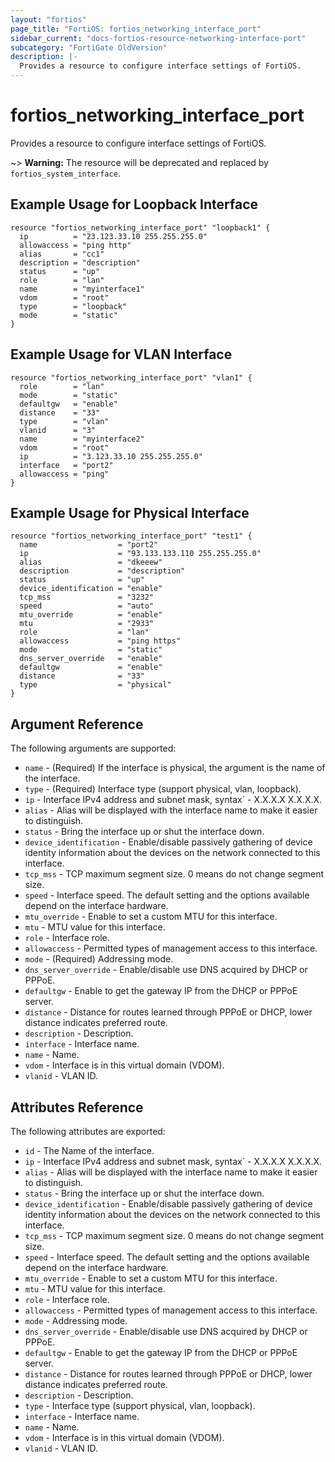 ```yaml
---
layout: "fortios"
page_title: "FortiOS: fortios_networking_interface_port"
sidebar_current: "docs-fortios-resource-networking-interface-port"
subcategory: "FortiGate OldVersion"
description: |-
  Provides a resource to configure interface settings of FortiOS.
---
```


# fortios_networking_interface_port
Provides a resource to configure interface settings of FortiOS.

~> **Warning:** The resource will be deprecated and replaced by `fortios_system_interface`.

## Example Usage for Loopback Interface
```hcl
resource "fortios_networking_interface_port" "loopback1" {
  ip          = "23.123.33.10 255.255.255.0"
  allowaccess = "ping http"
  alias       = "cc1"
  description = "description"
  status      = "up"
  role        = "lan"
  name        = "myinterface1"
  vdom        = "root"
  type        = "loopback"
  mode        = "static"
}
```

## Example Usage for VLAN Interface
```hcl
resource "fortios_networking_interface_port" "vlan1" {
  role        = "lan"
  mode        = "static"
  defaultgw   = "enable"
  distance    = "33"
  type        = "vlan"
  vlanid      = "3"
  name        = "myinterface2"
  vdom        = "root"
  ip          = "3.123.33.10 255.255.255.0"
  interface   = "port2"
  allowaccess = "ping"
}
```

## Example Usage for Physical Interface
```hcl
resource "fortios_networking_interface_port" "test1" {
  name                  = "port2"
  ip                    = "93.133.133.110 255.255.255.0"
  alias                 = "dkeeew"
  description           = "description"
  status                = "up"
  device_identification = "enable"
  tcp_mss               = "3232"
  speed                 = "auto"
  mtu_override          = "enable"
  mtu                   = "2933"
  role                  = "lan"
  allowaccess           = "ping https"
  mode                  = "static"
  dns_server_override   = "enable"
  defaultgw             = "enable"
  distance              = "33"
  type                  = "physical"
}
```

## Argument Reference
The following arguments are supported:

* `name` - (Required) If the interface is physical, the argument is the name of the interface.
* `type` - (Required) Interface type (support physical, vlan, loopback).
* `ip` - Interface IPv4 address and subnet mask, syntax` - X.X.X.X X.X.X.X.
* `alias` - Alias will be displayed with the interface name to make it easier to distinguish.
* `status` - Bring the interface up or shut the interface down.
* `device_identification` - Enable/disable passively gathering of device identity information about the devices on the network connected to this interface.
* `tcp_mss` - TCP maximum segment size. 0 means do not change segment size.
* `speed` - Interface speed. The default setting and the options available depend on the interface hardware.
* `mtu_override` - Enable to set a custom MTU for this interface.
* `mtu` - MTU value for this interface.
* `role` - Interface role.
* `allowaccess` - Permitted types of management access to this interface.
* `mode` - (Required) Addressing mode.
* `dns_server_override` - Enable/disable use DNS acquired by DHCP or PPPoE.
* `defaultgw` - Enable to get the gateway IP from the DHCP or PPPoE server.
* `distance` - Distance for routes learned through PPPoE or DHCP, lower distance indicates preferred route.
* `description` - Description.
* `interface` - Interface name.
* `name` - Name.
* `vdom` - Interface is in this virtual domain (VDOM).
* `vlanid` - VLAN ID.

## Attributes Reference
The following attributes are exported:

* `id` - The Name of the interface.
* `ip` - Interface IPv4 address and subnet mask, syntax` - X.X.X.X X.X.X.X.
* `alias` - Alias will be displayed with the interface name to make it easier to distinguish.
* `status` - Bring the interface up or shut the interface down.
* `device_identification` - Enable/disable passively gathering of device identity information about the devices on the network connected to this interface.
* `tcp_mss` - TCP maximum segment size. 0 means do not change segment size.
* `speed` - Interface speed. The default setting and the options available depend on the interface hardware.
* `mtu_override` - Enable to set a custom MTU for this interface.
* `mtu` - MTU value for this interface.
* `role` - Interface role.
* `allowaccess` - Permitted types of management access to this interface.
* `mode` - Addressing mode.
* `dns_server_override` - Enable/disable use DNS acquired by DHCP or PPPoE.
* `defaultgw` - Enable to get the gateway IP from the DHCP or PPPoE server.
* `distance` - Distance for routes learned through PPPoE or DHCP, lower distance indicates preferred route.
* `description` - Description.
* `type` - Interface type (support physical, vlan, loopback).
* `interface` - Interface name.
* `name` - Name.
* `vdom` - Interface is in this virtual domain (VDOM).
* `vlanid` - VLAN ID.

